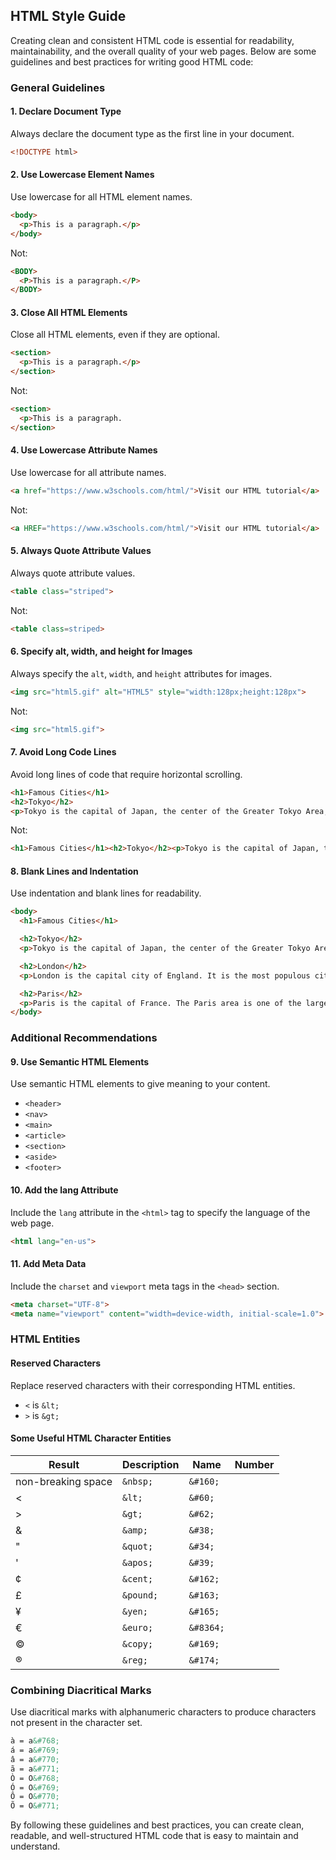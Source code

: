 ## HTML Style Guide
Creating clean and consistent HTML code is essential for readability, maintainability, and the overall quality of your web pages. Below are some guidelines and best practices for writing good HTML code:
### General Guidelines

#### 1. Declare Document Type
Always declare the document type as the first line in your document.
```html
<!DOCTYPE html>
```

#### 2. Use Lowercase Element Names
Use lowercase for all HTML element names.
```html
<body>
  <p>This is a paragraph.</p>
</body>
```
Not:
```html
<BODY>
  <P>This is a paragraph.</P>
</BODY>
```

#### 3. Close All HTML Elements
Close all HTML elements, even if they are optional.
```html
<section>
  <p>This is a paragraph.</p>
</section>
```
Not:
```html
<section>
  <p>This is a paragraph.
</section>
```

#### 4. Use Lowercase Attribute Names
Use lowercase for all attribute names.
```html
<a href="https://www.w3schools.com/html/">Visit our HTML tutorial</a>
```
Not:
```html
<a HREF="https://www.w3schools.com/html/">Visit our HTML tutorial</a>
```

#### 5. Always Quote Attribute Values
Always quote attribute values.
```html
<table class="striped">
```
Not:
```html
<table class=striped>
```

#### 6. Specify alt, width, and height for Images
Always specify the `alt`, `width`, and `height` attributes for images.
```html
<img src="html5.gif" alt="HTML5" style="width:128px;height:128px">
```
Not:
```html
<img src="html5.gif">
```

#### 7. Avoid Long Code Lines
Avoid long lines of code that require horizontal scrolling.
```html
<h1>Famous Cities</h1>
<h2>Tokyo</h2>
<p>Tokyo is the capital of Japan, the center of the Greater Tokyo Area, and the most populous metropolitan area in the world.</p>
```
Not:
```html
<h1>Famous Cities</h1><h2>Tokyo</h2><p>Tokyo is the capital of Japan, the center of the Greater Tokyo Area, and the most populous metropolitan area in the world.</p>
```

#### 8. Blank Lines and Indentation
Use indentation and blank lines for readability.
```html
<body>
  <h1>Famous Cities</h1>

  <h2>Tokyo</h2>
  <p>Tokyo is the capital of Japan, the center of the Greater Tokyo Area, and the most populous metropolitan area in the world.</p>

  <h2>London</h2>
  <p>London is the capital city of England. It is the most populous city in the United Kingdom.</p>

  <h2>Paris</h2>
  <p>Paris is the capital of France. The Paris area is one of the largest population centers in Europe.</p>
</body>
```

### Additional Recommendations

#### 9. Use Semantic HTML Elements
Use semantic HTML elements to give meaning to your content.
- `<header>`
- `<nav>`
- `<main>`
- `<article>`
- `<section>`
- `<aside>`
- `<footer>`

#### 10. Add the lang Attribute
Include the `lang` attribute in the `<html>` tag to specify the language of the web page.
```html
<html lang="en-us">
```

#### 11. Add Meta Data
Include the `charset` and `viewport` meta tags in the `<head>` section.
```html
<meta charset="UTF-8">
<meta name="viewport" content="width=device-width, initial-scale=1.0">
```

### HTML Entities

#### Reserved Characters
Replace reserved characters with their corresponding HTML entities.
- `<` is `&lt;`
- `>` is `&gt;`

#### Some Useful HTML Character Entities
| Result               | Description             | Name       | Number   |
|----------------------|-------------------------|------------|----------|
| non-breaking space   | `&nbsp;`                | `&#160;`  |          |
| <                    | `&lt;`                  | `&#60;`   |          |
| >                    | `&gt;`                  | `&#62;`   |          |
| &                    | `&amp;`                 | `&#38;`   |          |
| "                    | `&quot;`                | `&#34;`   |          |
| '                    | `&apos;`                | `&#39;`   |          |
| ¢                    | `&cent;`                | `&#162;`  |          |
| £                    | `&pound;`               | `&#163;`  |          |
| ¥                    | `&yen;`                 | `&#165;`  |          |
| €                    | `&euro;`                | `&#8364;` |          |
| ©                    | `&copy;`                | `&#169;`  |          |
| ®                    | `&reg;`                 | `&#174;`  |          |

### Combining Diacritical Marks
Use diacritical marks with alphanumeric characters to produce characters not present in the character set.
```html
à = a&#768;
á = a&#769;
â = a&#770;
ã = a&#771;
Ò = O&#768;
Ó = O&#769;
Ô = O&#770;
Õ = O&#771;
```

By following these guidelines and best practices, you can create clean, readable, and well-structured HTML code that is easy to maintain and understand.
